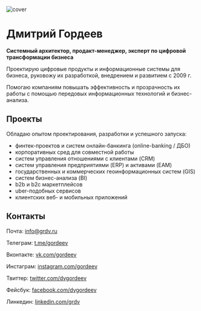 ![cover](https://grdv.ru/wp-content/uploads/2022/01/Photo-2.jpg)

# Дмитрий Гордеев
**Системный архитектор, продакт-менеджер, эксперт по цифровой трансформации бизнеса**

Проектирую цифровые продукты и информационные системы для бизнеса, руковожу их разработкой, внедрением и развитием с 2009 г.

Помогаю компаниям повышать эффективность и прозрачность их работы с помощью передовых информационных технологий и бизнес-анализа.

## Проекты

Обладаю опытом проектирования, разработки и успешного запуска:
* финтек-проектов и систем онлайн-банкинга (online-banking / ДБО)
* корпоративных сред для совместной работы
* систем управления отношениями с клиентами (CRM)
* систем управления предприятиями (ERP) и активами (EAM)
* государственных и коммерческих геоинформационных систем (GIS)
* систем бизнес-анализа (BI)
* b2b и b2c маркетплейсов
* uber-подобных сервисов
* клиентских веб- и мобильных приложений

## Контакты

Почта: [info@grdv.ru](info@grdv.ru)

Телеграм: [t.me/gordeev](https://t.me/gordeev)

Вконтакте: [vk.com/gordeev](https://vk.com/gordeev)

Инстаграм: [instagram.com/gordeev](https://instagram.com/gordeev)

Твиттер: [twitter.com/dvgordeev](https://twitter.com/dvgordeev)

Фейсбук: [facebook.com/dvgordeev](https://facebook.com/dvgordeev)

Линкедин: [linkedin.com/grdv](https://linkedin.com/grdv)
